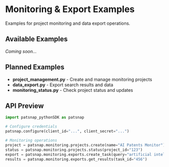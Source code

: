 # Monitoring & Export Examples

Examples for project monitoring and data export operations.

## Available Examples

*Coming soon...*

## Planned Examples

- **project_management.py** - Create and manage monitoring projects
- **data_export.py** - Export search results and data
- **monitoring_status.py** - Check project status and updates

## API Preview

```python
import patsnap_pythonSDK as patsnap

# Configure credentials
patsnap.configure(client_id="...", client_secret="...")

# Monitoring operations
project = patsnap.monitoring.projects.create(name="AI Patents Monitor")
status = patsnap.monitoring.projects.status(project_id="123")
export = patsnap.monitoring.exports.create_task(query="artificial intelligence")
results = patsnap.monitoring.exports.get_results(task_id="456")
```
